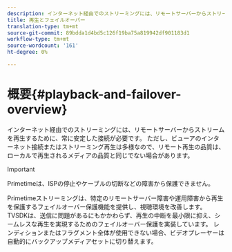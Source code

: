 ```yaml
---
description: インターネット経由でのストリーミングには、リモートサーバーからストリームを再生するために、常に安定した接続が必要です。 ただし、ビューアのインターネット接続またはストリーミング再生は多様なので、リモート再生の品質は、ローカルで再生されるメディアの品質と同じでない場合があります。
title: 再生とフェイルオーバー
translation-type: tm+mt
source-git-commit: 89bdda1d4bd5c126f19ba75a819942df901183d1
workflow-type: tm+mt
source-wordcount: '161'
ht-degree: 0%

---
```



# 概要{#playback-and-failover-overview}

インターネット経由でのストリーミングには、リモートサーバーからストリームを再生するために、常に安定した接続が必要です。 ただし、ビューアのインターネット接続またはストリーミング再生は多様なので、リモート再生の品質は、ローカルで再生されるメディアの品質と同じでない場合があります。

>[!IMPORTANT]
>
>Primetimeは、ISPの停止やケーブルの切断などの障害から保護できません。

Primetimeストリーミングは、特定のリモートサーバー障害や運用障害から再生を保護するフェイルオーバー保護機能を提供し、視聴環境を改善します。 TVSDKは、送信に問題があるにもかかわらず、再生の中断を最小限に抑え、シームレスな再生を実現するためのフェイルオーバー保護を実装しています。 レンディションまたはフラグメント全体が使用できない場合、ビデオプレーヤーは自動的にバックアップメディアセットに切り替えます。